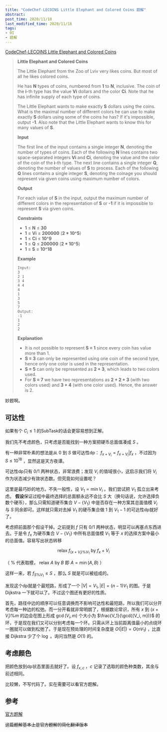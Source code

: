 ```yaml
---
title: "CodeChef-LECOINS Little Elephant and Colored Coins 题解"
abstract: 
post_time: 2020/11/18
last_modified_time: 2020/11/18
tags:
- OI
- 题解
---
```


[CodeChef-LECOINS Little Elephant and Colored Coins](https://www.codechef.com/problems/LECOINS)

>**Little Elephant and Colored Coins**
>
>The Little Elephant from the Zoo of Lviv very likes coins. But most of all he likes colored coins.
>
>He has **N** types of coins, numbered from **1** to **N**, inclusive. The coin of the **i**-th type has the value **Vi** dollars and the color **Ci**. Note that he has infinite supply of each type of coins.
>
>The Little Elephant wants to make exactly **S** dollars using the coins. What is the maximal number of different colors he can use to make exactly **S** dollars using some of the coins he has? If it's impossible, output **-1**. Also note that the Little Elephant wants to know this for many values of **S**.
>
>**Input**
>
>The first line of the input contains a single integer **N**, denoting the number of types of coins. Each of the following **N** lines contains two space-separated integers **Vi** and **Ci**, denoting the value and the color of the coin of the **i**-th type. The next line contains a single integer **Q**, denoting the number of values of **S** to process. Each of the following **Q** lines contains a single integer **S**, denoting the coinage you should represent via given coins using maximum number of colors.
>
>**Output**
>
>For each value of **S** in the input, output the maximum number of different colors in the representation of **S** or **-1** if it is impossible to represent **S** via given coins.
>
>**Constraints**
>
>- **1** ≤ **N** ≤ **30**
>- **1** ≤ **Vi** ≤ **200000** (**2 \* 10^5**)
>- **1** ≤ **Ci** ≤ **10^9**
>- **1** ≤ **Q** ≤ **200000** (**2 \* 10^5**)
>- **1** ≤ **S** ≤ **10^18**
>
>**Example**
>
>```
>Input:
>3
>2 1
>3 4
>4 4
>4
>1
>3
>5
>7
>Output:
>-1
>1
>2
>2
>```
>
>**Explanation**
>
>- It is not possible to represent **S = 1** since every coin has value more than 1.
>- **S = 3** can only be represented using one coin of the second type, hence only one color is used in the representation.
>- **S = 5** can only be represented as **2 + 3**, which leads to two colors used.
>- For **S = 7** we have two representations as **2 + 2 + 3** (with two colors used) and **3 + 4** (with one color used). Hence, the answer is 2.

妙题啊。

## 可达性

如果有个 $C_i \le 1$ 的SubTask的话会更容易想到正解。

我们先不考虑颜色，只考虑是否能找到一种方案把硬币总面值凑成 $S$ 。

有一种非常朴素的想法是从 $0$ 到 $S$ 做可达性dp： $f_{x+V_i} = f_{x+V_i} | f_x$ ，不过因为 $S \le 10^{18}$ ，显然这是天方夜谭。

可达性dp只有 $0/1$ 两种状态，非常浪费；发现 $V_i$ 的值域很小，这启示我们将 $V_i$ 作为状态减少有效状态数。但究竟如何设置呢？

这里是最巧妙的地方。不失一般性，设 $V_1 = \min V_i$ 。我们尝试把 $V_1$ 孤立出来考虑。 **假设**保证过程中最终选择的总面额永远不会比 $S$ 大（换句话说，允许选择负数个硬币），那么只需知道硬币集合 $V - \{ V_1 \}$ 中是否存在一种方案其总面值模 $V_i$ 与 $S$ 同余即可。这样就只需对去掉 $V_1$ 的硬币集合做 $1$ 到 $V_1- 1$ 的可达性dp就好了。

考虑把前面那个假设干掉。之前提到 $f$ 只有 $0/1$ 两种状态，明显可以再塞点东西进去。于是令 $f_x$ 为硬币集合 $V - \{ V_1 \}$ 中所有总面值模 $V_1$ 等于 $x$ 的选择方案中最小的总面值。容易写出状态转移

$$
\mathrm{relax} \ f_{(x+V_i)\% V_1} \ \mathrm{by} \ f_x + V_i
$$

（ $\%$ 代表取模， $\mathrm{relax} \ A \ \mathrm{by} \ B$ 即 $A = \min(A,B)$ ）

这样一来，若 $f_{S \% V_1} \le S$ ，那么 $S$ 就是可以被组成的。 

发现这个dp就是个最短路，形成了一个 $|V| = V_1, |E| = (n-1) V_1$ 的图。于是 Dijkstra 一下就可以了。不过这个图还有更好的性质。

首先，路径中边的顺序可以任意调换而不影响可达性和最短路，所以我们可以分开考虑每一种边的松弛。而一分开看就非常明朗了，根据数论常识，所有 $x$ 到 $(x + V_i) \% m$ 的边会在图上形成 $\gcd(V_i, m)$ 个大小为 $\frac{V_1}{\gcd({V_i, m})}$ 的环，于是现在我们又可以分别考虑每一个环。只需从环上当前距离值最小的点绕环一圈就可以做到松弛了。于是现在预处理的时间复杂度是 $O(|E|) = O(nV_1)$ ，比直接 Dijkstra 少了个 $\log$ 。询问当然是 $O(1)$ 的。

## 考虑颜色

把颜色放到dp状态里面去就好了。设 $f_{x, c}$ ，$c$ 记录了选取的颜色种类数，其余与前述相同。

比较懒，不写代码了。实在需要可以看官方题解。

## 参考

[官方题解](https://discuss.codechef.com/t/lecoins-editorial/1723)

~~这篇题解基本上是官方题解的简化翻译版本~~